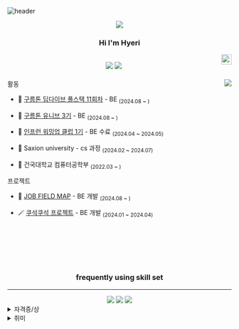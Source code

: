 
![header](https://capsule-render.vercel.app/api?type=wave&color=auto&text=Github%20Hyeri)

<div align="center">
<!--horizontal divider(gradiant)-->
<img src="https://user-images.githubusercontent.com/73097560/115834477-dbab4500-a447-11eb-908a-139a6edaec5c.gif">
  
  ### Hi I'm Hyeri
  
  <img align="right" width="23" src="https://github.com/seondal/seondal/assets/75469131/f3735e2a-2fb1-4e7f-bbea-81f5698213b0" />

  <a href="https://im-not-robot-0.tistory.com/"><img src="https://img.shields.io/badge/Hyeri.blog-3DDC84?style=badge&logo=Velog&logoColor=white"/></a> <a href="https://clear-wax-441.notion.site/Project-ReadMe-3046b186ffa64aafa26ca19a3e9ff8d9?pvs=74"><img src="https://img.shields.io/badge/Projects-735998?style=badge&logo=GitHub&logoColor=white"/></a> 
  ---

</div>

<a href="https://solved.ac/haerizian"><img align="right" src="http://mazassumnida.wtf/api/v2/generate_badge?boj=haerizian&theme=dark"/></a>

활동

- 🎤 [구름톤 딥다이브 풀스택 11회차](https://9oormthon.university/) - BE  <sub>(2024.08 ~ )</sub>

- 🎤 [구름톤 유니브 3기](https://9oormthon.university/) - BE  <sub>(2024.08 ~ )</sub>

- 🎤 [인프런 워밍업 클럽 1기](https://www.inflearn.com/course/offline/inflearn-warmup-club-study-1) - BE 수료 <sub>(2024.04 ~ 2024.05)</sub>

- 🎤 Saxion university - cs 과정 <sub>(2024.02 ~ 2024.07)</sub>

- 🎤 건국대학교 컴퓨터공학부 <sub>(2022.03 ~ )</sub>



프로젝트

- 🥗 [JOB FIELD MAP](https://github.com/Hyeri1ee/JobFieldMap) - BE 개발 <sub>(2024.08 ~ )</sub>

- 🪄 [쿠석쿠석 프로젝트](https://github.com/KONKUK-MAP-Service/Ku-suk-Ku-suk) - BE 개발 <sub>(2024.01 ~ 2024.04)</sub>



<br/>
<br/>
<br/>
<br/>
<br/>

<div align="center">
  
  ###  frequently using skill set
  <!--horizontal divider(gradiant)-->
  ---

<img src="https://img.shields.io/badge/Spring-6DB33F?style=for-the-badge&logo=Spring&logoColor=white">
<img src="https://img.shields.io/badge/MySQL-4479A1?style=for-the-badge&logo=MySQL&logoColor=white">
<!--<img src="https://img.shields.io/badge/C++-00599C?style=for-the-badge&logo=C++&logoColor=white">
<img src="https://img.shields.io/badge/C-A8B9CC?style=for-the-badge&logo=C&logoColor=white">-->
<img src="https://img.shields.io/badge/JAVA-F37C20?style=for-the-badge&logo=JAVA&logoColor=white">


</div>
<details>
<summary>자격증/상</summary>
<div markdown="1">

|기간|활동| 
|:-:|-:|
|<sub>2024.08 ~ 24.08</sub>| 오픽 IH  | 
|<sub>2023.08 ~ 23.08</sub>| 건국대학교 모빌리티 창업 캠프 팀 대상  |
|<sub>2022.07 ~ 22.07</sub>| 토익 855  |


</div>
</details>


<details>
<summary>취미</summary>
<div markdown="1">

헬스, 여행, 이해 못하는 러시아 노래 듣기


</div>
</details>
